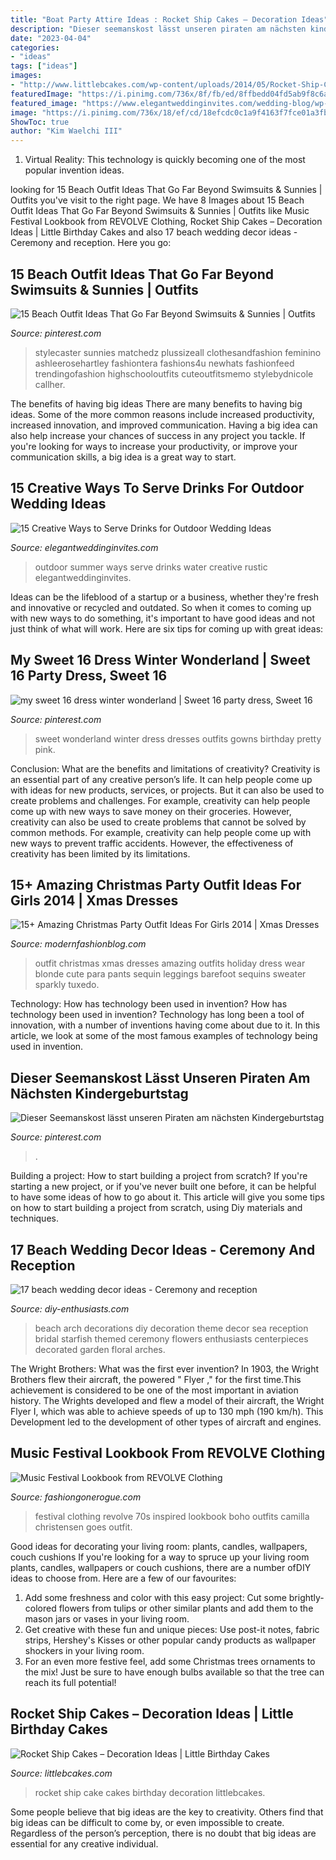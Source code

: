 ```yaml
---
title: "Boat Party Attire Ideas : Rocket Ship Cakes – Decoration Ideas"
description: "Dieser seemanskost lässt unseren piraten am nächsten kindergeburtstag"
date: "2023-04-04"
categories:
- "ideas"
tags: ["ideas"]
images:
- "http://www.littlebcakes.com/wp-content/uploads/2014/05/Rocket-Ship-Cake.jpg"
featuredImage: "https://i.pinimg.com/736x/8f/fb/ed/8ffbedd04fd5ab9f8c6a4257e3e42a83.jpg"
featured_image: "https://www.elegantweddinginvites.com/wedding-blog/wp-content/uploads/2015/06/water-serve-ideas-for-summer-outdoor-wedding-ideas.jpg"
image: "https://i.pinimg.com/736x/18/ef/cd/18efcdc0c1a9f4163f7fce01a3fb2093.jpg"
ShowToc: true
author: "Kim Waelchi III"
---
```



1. Virtual Reality: This technology is quickly becoming one of the most popular invention ideas.

	

		
looking for 15 Beach Outfit Ideas That Go Far Beyond Swimsuits &amp; Sunnies | Outfits you've visit to the right page. We have 8 Images about 15 Beach Outfit Ideas That Go Far Beyond Swimsuits &amp; Sunnies | Outfits like Music Festival Lookbook from REVOLVE Clothing, Rocket Ship Cakes – Decoration Ideas | Little Birthday Cakes and also 17 beach wedding decor ideas - Ceremony and reception. Here you go:
		
    
## 15 Beach Outfit Ideas That Go Far Beyond Swimsuits &amp; Sunnies | Outfits

<img loading=lazy src="https://i.pinimg.com/736x/0c/6c/f3/0c6cf3d553bde7a549f07ca5d0a6b9af.jpg" onerror="this.onerror=null;this.src='https://tse4.mm.bing.net/th?id=OIP.vHRZZ4MByrckGR3VvOpagQHaLG&amp;pid=15.1';" alt="15 Beach Outfit Ideas That Go Far Beyond Swimsuits &amp; Sunnies | Outfits">

_Source: pinterest.com_

>stylecaster sunnies matchedz plussizeall clothesandfashion feminino ashleerosehartley fashiontera fashions4u newhats fashionfeed trendingofashion highschooloutfits cuteoutfitsmemo stylebydnicole callher. 

	

The benefits of having big ideas
There are many benefits to having big ideas. Some of the more common reasons include increased productivity, increased innovation, and improved communication. Having a big idea can also help increase your chances of success in any project you tackle. If you're looking for ways to increase your productivity, or improve your communication skills, a big idea is a great way to start.

    
## 15 Creative Ways To Serve Drinks For Outdoor Wedding Ideas

<img loading=lazy src="https://www.elegantweddinginvites.com/wedding-blog/wp-content/uploads/2015/06/water-serve-ideas-for-summer-outdoor-wedding-ideas.jpg" onerror="this.onerror=null;this.src='https://tse4.mm.bing.net/th?id=OIP.atQ8eeu_baGh4uEhvQptOgHaJ3&amp;pid=15.1';" alt="15 Creative Ways to Serve Drinks for Outdoor Wedding Ideas">

_Source: elegantweddinginvites.com_

>outdoor summer ways serve drinks water creative rustic elegantweddinginvites. 

	

Ideas can be the lifeblood of a startup or a business, whether they're fresh and innovative or recycled and outdated. So when it comes to coming up with new ways to do something, it's important to have good ideas and not just think of what will work. Here are six tips for coming up with great ideas:

    
## My Sweet 16 Dress Winter Wonderland | Sweet 16 Party Dress, Sweet 16

<img loading=lazy src="https://i.pinimg.com/736x/18/ef/cd/18efcdc0c1a9f4163f7fce01a3fb2093.jpg" onerror="this.onerror=null;this.src='https://tse2.mm.bing.net/th?id=OIP.2Eb7TbgZH5DxwKGsGm6ZzQHaNK&amp;pid=15.1';" alt="my sweet 16 dress winter wonderland | Sweet 16 party dress, Sweet 16">

_Source: pinterest.com_

>sweet wonderland winter dress dresses outfits gowns birthday pretty pink. 

	

Conclusion: What are the benefits and limitations of creativity?
Creativity is an essential part of any creative person’s life. It can help people come up with ideas for new products, services, or projects. But it can also be used to create problems and challenges. For example, creativity can help people come up with new ways to save money on their groceries. However, creativity can also be used to create problems that cannot be solved by common methods. For example, creativity can help people come up with new ways to prevent traffic accidents. However, the effectiveness of creativity has been limited by its limitations.

    
## 15+ Amazing Christmas Party Outfit Ideas For Girls 2014 | Xmas Dresses

<img loading=lazy src="http://modernfashionblog.com/wp-content/uploads/2014/11/15-Amazing-Christmas-Party-Outfit-Ideas-For-Girls-2014-Xmas-Dresses-2.jpg" onerror="this.onerror=null;this.src='https://tse2.mm.bing.net/th?id=OIP.Ivce0A1I29gH4cf8xcXQpwHaLH&amp;pid=15.1';" alt="15+ Amazing Christmas Party Outfit Ideas For Girls 2014 | Xmas Dresses">

_Source: modernfashionblog.com_

>outfit christmas xmas dresses amazing outfits holiday dress wear blonde cute para pants sequin leggings barefoot sequins sweater sparkly tuxedo. 

	

Technology: How has technology been used in invention?
How has technology been used in invention? Technology has long been a tool of innovation, with a number of inventions having come about due to it. In this article, we look at some of the most famous examples of technology being used in invention.

    
## Dieser Seemanskost Lässt Unseren Piraten Am Nächsten Kindergeburtstag

<img loading=lazy src="https://i.pinimg.com/736x/8f/fb/ed/8ffbedd04fd5ab9f8c6a4257e3e42a83.jpg" onerror="this.onerror=null;this.src='https://tse1.mm.bing.net/th?id=OIP.7hRIyYOCFfnA3uFto0A49gHaLG&amp;pid=15.1';" alt="Dieser Seemanskost lässt unseren Piraten am nächsten Kindergeburtstag">

_Source: pinterest.com_

>. 

	

Building a project: How to start building a project from scratch?
If you're starting a new project, or if you've never built one before, it can be helpful to have some ideas of how to go about it. This article will give you some tips on how to start building a project from scratch, using Diy materials and techniques.

    
## 17 Beach Wedding Decor Ideas - Ceremony And Reception

<img loading=lazy src="http://diy-enthusiasts.com/wp-content/uploads/2014/06/beach-wedding-decorations-wedding-arch-starfish-flowers.jpg" onerror="this.onerror=null;this.src='https://tse3.mm.bing.net/th?id=OIP.vCW7Js6Mg_Vev-vZdFkYqAHaLG&amp;pid=15.1';" alt="17 beach wedding decor ideas - Ceremony and reception">

_Source: diy-enthusiasts.com_

>beach arch decorations diy decoration theme decor sea reception bridal starfish themed ceremony flowers enthusiasts centerpieces decorated garden floral arches. 

	

The Wright Brothers: What was the first ever invention?
In 1903, the Wright Brothers flew their aircraft, the powered " Flyer ," for the first time.This achievement is considered to be one of the most important in aviation history. The Wrights developed and flew a model of their aircraft, the Wright Flyer I, which was able to achieve speeds of up to 130 mph (190 km/h). This Development led to the development of other types of aircraft and engines.

    
## Music Festival Lookbook From REVOLVE Clothing

<img loading=lazy src="http://www.fashiongonerogue.com/wp-content/uploads/2015/03/revolve-music-festival-style-lookbook13.jpg" onerror="this.onerror=null;this.src='https://tse3.mm.bing.net/th?id=OIP.tg4Ckf8GyNec4LXLfp8p6AHaJ4&amp;pid=15.1';" alt="Music Festival Lookbook from REVOLVE Clothing">

_Source: fashiongonerogue.com_

>festival clothing revolve 70s inspired lookbook boho outfits camilla christensen goes outfit. 

	

Good ideas for decorating your living room: plants, candles, wallpapers, couch cushions
If you're looking for a way to spruce up your living room plants, candles, wallpapers or couch cushions, there are a number ofDIY ideas to choose from. Here are a few of our favourites: 
1. Add some freshness and color with this easy project: Cut some brightly-colored flowers from tulips or other similar plants and add them to the mason jars or vases in your living room. 
2. Get creative with these fun and unique pieces: Use post-it notes, fabric strips, Hershey's Kisses or other popular candy products as wallpaper shockers in your living room. 
3. For an even more festive feel, add some Christmas trees ornaments to the mix! Just be sure to have enough bulbs available so that the tree can reach its full potential!

    
## Rocket Ship Cakes – Decoration Ideas | Little Birthday Cakes

<img loading=lazy src="http://www.littlebcakes.com/wp-content/uploads/2014/05/Rocket-Ship-Cake.jpg" onerror="this.onerror=null;this.src='https://tse4.mm.bing.net/th?id=OIP.5DeKkayLhvivc5aiSxq68AHaLG&amp;pid=15.1';" alt="Rocket Ship Cakes – Decoration Ideas | Little Birthday Cakes">

_Source: littlebcakes.com_

>rocket ship cake cakes birthday decoration littlebcakes. 

	

Some people believe that big ideas are the key to creativity. Others find that big ideas can be difficult to come by, or even impossible to create. Regardless of the person’s perception, there is no doubt that big ideas are essential for any creative individual.

